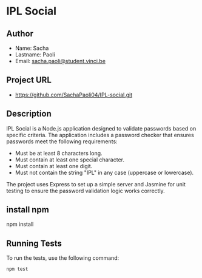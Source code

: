 # IPL Social

## Author
- Name: Sacha
- Lastname: Paoli
- Email: sacha.paoli@student.vinci.be

## Project URL
- https://github.com/SachaPaoli04/IPL-social.git

## Description
IPL Social is a Node.js application designed to validate passwords based on specific criteria. The application includes a password checker that ensures passwords meet the following requirements:
- Must be at least 8 characters long.
- Must contain at least one special character.
- Must contain at least one digit.
- Must not contain the string "IPL" in any case (uppercase or lowercase).

The project uses Express to set up a simple server and Jasmine for unit testing to ensure the password validation logic works correctly.

## install npm
npm install

## Running Tests
To run the tests, use the following command:
```sh
npm test